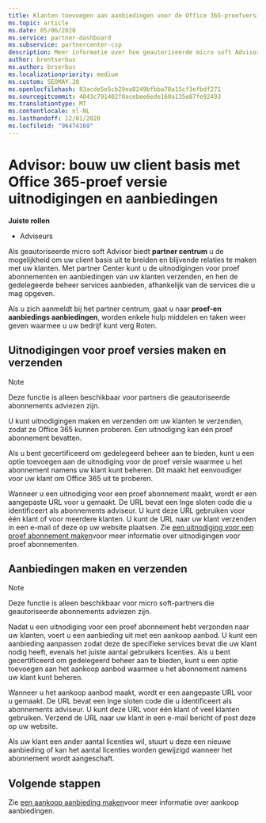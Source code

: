 ```yaml
---
title: Klanten toevoegen aan aanbiedingen voor de Office 365-proefversie
ms.topic: article
ms.date: 05/06/2020
ms.service: partner-dashboard
ms.subservice: partnercenter-csp
description: Meer informatie over hoe geautoriseerde micro soft Advisors hun Office 365-abonnementen kunnen uitbreiden. Maak en verzend uitnodigingen voor Office 365-proef versie en koop aanbiedingen aan clients.
author: brentserbus
ms.author: brserbus
ms.localizationpriority: medium
ms.custom: SEOMAY.20
ms.openlocfilehash: 83acde5e5cb29ea8249bfbba78a15cf3efbdf271
ms.sourcegitcommit: 4043c791402f0acebee6ede160a135e87fe92493
ms.translationtype: MT
ms.contentlocale: nl-NL
ms.lasthandoff: 12/01/2020
ms.locfileid: "96474169"
---
```

# <a name="advisors-build-your-client-base-with-office-365-trial-invitations-and-purchase-offers"></a>Advisor: bouw uw client basis met Office 365-proef versie uitnodigingen en aanbiedingen


**Juiste rollen**

- Adviseurs


Als geautoriseerde micro soft Advisor biedt **partner centrum** u de mogelijkheid om uw client basis uit te breiden en blijvende relaties te maken met uw klanten. Met partner Center kunt u de uitnodigingen voor proef abonnementen en aanbiedingen van uw klanten verzenden, en hen de gedelegeerde beheer services aanbieden, afhankelijk van de services die u mag opgeven.

Als u zich aanmeldt bij het partner centrum, gaat u naar **proef-en aanbiedings aanbiedingen**, worden enkele hulp middelen en taken weer geven waarmee u uw bedrijf kunt verg Roten.

## <a name="create-and-send-trial-invitations"></a>Uitnodigingen voor proef versies maken en verzenden

> [!NOTE]
> Deze functie is alleen beschikbaar voor partners die geautoriseerde abonnements adviezen zijn.

U kunt uitnodigingen maken en verzenden om uw klanten te verzenden, zodat ze Office 365 kunnen proberen. Een uitnodiging kan één proef abonnement bevatten.

Als u bent gecertificeerd om gedelegeerd beheer aan te bieden, kunt u een optie toevoegen aan de uitnodiging voor de proef versie waarmee u het abonnement namens uw klant kunt beheren. Dit maakt het eenvoudiger voor uw klant om Office 365 uit te proberen.

Wanneer u een uitnodiging voor een proef abonnement maakt, wordt er een aangepaste URL voor u gemaakt. De URL bevat een Inge sloten code die u identificeert als abonnements adviseur. U kunt deze URL gebruiken voor één klant of voor meerdere klanten. U kunt de URL naar uw klant verzenden in een e-mail of deze op uw website plaatsen.
Zie [een uitnodiging voor een proef abonnement maken](advisors-create-a-trial-invitation.md)voor meer informatie over uitnodigingen voor proef abonnementen.

## <a name="create-and-send-purchase-offers"></a>Aanbiedingen maken en verzenden

> [!NOTE]
> Deze functie is alleen beschikbaar voor micro soft-partners die geautoriseerde abonnements adviezen zijn.

Nadat u een uitnodiging voor een proef abonnement hebt verzonden naar uw klanten, voert u een aanbieding uit met een aankoop aanbod. U kunt een aanbieding aanpassen zodat deze de specifieke services bevat die uw klant nodig heeft, evenals het juiste aantal gebruikers licenties. Als u bent gecertificeerd om gedelegeerd beheer aan te bieden, kunt u een optie toevoegen aan het aankoop aanbod waarmee u het abonnement namens uw klant kunt beheren.

Wanneer u het aankoop aanbod maakt, wordt er een aangepaste URL voor u gemaakt. De URL bevat een Inge sloten code die u identificeert als abonnements adviseur. U kunt deze URL voor één klant of veel klanten gebruiken. Verzend de URL naar uw klant in een e-mail bericht of post deze op uw website.

Als uw klant een ander aantal licenties wil, stuurt u deze een nieuwe aanbieding of kan het aantal licenties worden gewijzigd wanneer het abonnement wordt aangeschaft.

## <a name="next-steps"></a>Volgende stappen

Zie [een aankoop aanbieding maken](advisor-create-a-purchase-offer.md)voor meer informatie over aankoop aanbiedingen.
